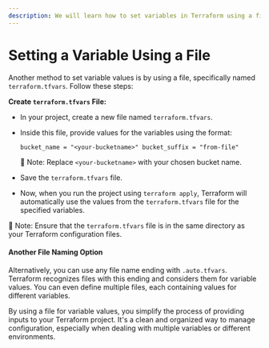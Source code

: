 ```yaml
---
description: We will learn how to set variables in Terraform using a file.
---
```


# Setting a Variable Using a File

Another method to set variable values is by using a file, specifically named `terraform.tfvars`. Follow these steps:

**Create `terraform.tfvars` File:**

* In your project, create a new file named `terraform.tfvars`.
*   Inside this file, provide values for the variables using the format:

    ```hcl
    bucket_name = "<your-bucketname>" bucket_suffix = "from-file"
    ```

    📝 Note: Replace `<your-bucketname>` with your chosen bucket name.
* Save the `terraform.tfvars` file.
* Now, when you run the project using `terraform apply`, Terraform will automatically use the values from the `terraform.tfvars` file for the specified variables.

📝 Note: Ensure that the `terraform.tfvars` file is in the same directory as your Terraform configuration files.

#### Another File Naming Option

Alternatively, you can use any file name ending with `.auto.tfvars`. Terraform recognizes files with this ending and considers them for variable values. You can even define multiple files, each containing values for different variables.

By using a file for variable values, you simplify the process of providing inputs to your Terraform project. It's a clean and organized way to manage configuration, especially when dealing with multiple variables or different environments.
